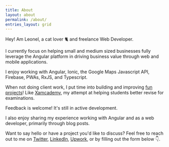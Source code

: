 ```yaml
---
title: About
layout: about
permalink: /about/
entries_layout: grid
---
```


Hey! Am Leonel, a cat lover 🐈 and freelance Web Developer.

I currently focus on helping small and medium sized businesses fully leverage the Angular platform in driving business value through web and mobile applications.

I enjoy working with Angular, Ionic, the Google Maps Javascript API, Firebase, PWAs, RxJS, and Typescript. 

When not doing client work, I put time into building and improving [fun projects](/work/)! Like [Xamcademy](https://xamcademy.com), my attempt at helping students better revise for examinations.

Feedback is welcome! It's still in active development. 

I also enjoy sharing my experience working with Angular and as a web developer, primarily through blog posts.

Want to say hello or have a project you'd like to discuss? Feel free to reach out to me on [Twitter](https://twitter.com/leonelngande), [LinkedIn](https://www.upwork.com/o/profiles/users/_~01b729f550597fbf1c/), [Upwork](https://www.upwork.com/o/profiles/users/_~01b729f550597fbf1c/), or by filling out the form below 👇.
